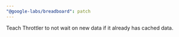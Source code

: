 ```yaml
---
"@google-labs/breadboard": patch
---
```


Teach Throttler to not wait on new data if it already has cached data.
